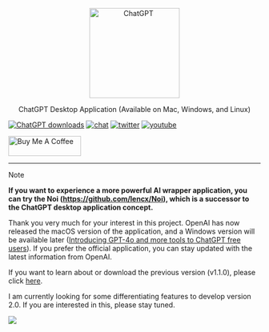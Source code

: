 <p align="center">
  <img width="180" src="./public/ChatGPT.png" alt="ChatGPT">
  <p align="center">ChatGPT Desktop Application (Available on Mac, Windows, and Linux)</p>
</p>

[![ChatGPT downloads](https://img.shields.io/github/downloads/lencx/ChatGPT/total.svg?style=flat-square)][def]
[![chat](https://img.shields.io/badge/chat-discord-blue?style=flat&logo=discord)](https://discord.gg/aPhCRf4zZr)
[![twitter](https://img.shields.io/badge/follow-lencx__-blue?style=flat&logo=Twitter)](https://twitter.com/lencx_)
[![youtube](https://img.shields.io/youtube/channel/subscribers/UC__gTZL-OZKDPic7s_6Ntgg?style=social)](https://www.youtube.com/@lencx)

<a href="https://www.buymeacoffee.com/lencx" target="_blank"><img src="https://cdn.buymeacoffee.com/buttons/v2/default-blue.png" alt="Buy Me A Coffee" style="height: 40px !important;width: 145px !important;" ></a>

---

> [!NOTE]
> **If you want to experience a more powerful AI wrapper application, you can try the Noi (<https://github.com/lencx/Noi>), which is a successor to the ChatGPT desktop application concept.**

Thank you very much for your interest in this project. OpenAI has now released the macOS version of the application, and a Windows version will be available later ([Introducing GPT-4o and more tools to ChatGPT free users](https://openai.com/index/gpt-4o-and-more-tools-to-chatgpt-free/)). If you prefer the official application, you can stay updated with the latest information from OpenAI.

If you want to learn about or download the previous version (v1.1.0), please click [here](https://github.com/lencx/ChatGPT/tree/release-v1.1.0).

I am currently looking for some differentiating features to develop version 2.0. If you are interested in this, please stay tuned.

![](./docs/static/chatgpt-v2.gif)

[def]: https://github.com/lencx/ChatGPT/releases
